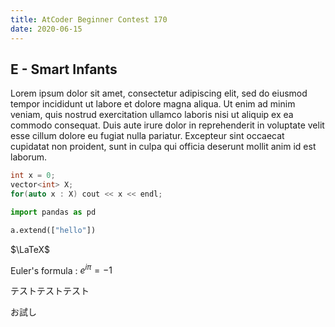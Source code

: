 ```yaml
---
title: AtCoder Beginner Contest 170
date: 2020-06-15
---
```


## E - Smart Infants

Lorem ipsum dolor sit amet, consectetur adipiscing elit, sed do eiusmod tempor incididunt ut labore et dolore magna aliqua. Ut enim ad minim veniam, quis nostrud exercitation ullamco laboris nisi ut aliquip ex ea commodo consequat. Duis aute irure dolor in reprehenderit in voluptate velit esse cillum dolore eu fugiat nulla pariatur. Excepteur sint occaecat cupidatat non proident, sunt in culpa qui officia deserunt mollit anim id est laborum.

```cpp
int x = 0;
vector<int> X;
for(auto x : X) cout << x << endl;
```

```python
import pandas as pd

a.extend(["hello"])
```

$\LaTeX$

Euler's formula : $e^{i\pi} = -1$

テストテストテスト

お試し
